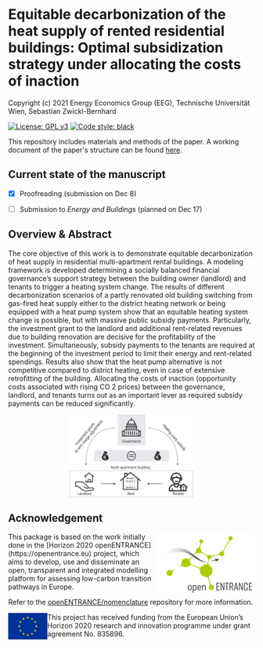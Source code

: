 # Equitable decarbonization of the heat supply of rented residential buildings: Optimal subsidization strategy under allocating the costs of inaction

Copyright (c) 2021 Energy Economics Group (EEG), Technische Universität Wien, Sebastian Zwickl-Bernhard

[![License: GPL v3](https://img.shields.io/badge/License-GPLv3-blue.svg)](https://www.gnu.org/licenses/gpl-3.0)
[![Code style: black](https://img.shields.io/badge/code%20style-black-000000.svg)](https://github.com/psf/black)

This repository includes materials and methods of the paper. A working document of the paper's structure can be found [here](work-doc/Structure-of-the-paper.docx).

## Current state of the manuscript 
- [x] Proofreading (submission on Dec 8)
- [ ] Submission to _Energy and Buildings_ (planned on Dec 17)


## Overview & Abstract
The core objective of this work is to demonstrate equitable decarbonization of heat supply in residential multi-apartment rental buildings. A modeling framework is developed determining a socially balanced financial governance’s support strategy between the building owner (landlord) and tenants to trigger a heating system change. The results of different decarbonization scenarios of a partly renovated old building switching from gas-fired heat supply either to the district heating network or being equipped with a heat pump system show that an equitable heating system change is possible, but with massive public subsidy payments. Particularly, the investment grant to the landlord and additional rent-related revenues due to building renovation are decisive for the profitability of the investment. Simultaneously, subsidy payments to the tenants are required at the beginning of the investment period to limit their energy and rent-related spendings. Results also show that the heat pump alternative is not competitive compared to district heating, even in case of extensive retrofitting of the building. Allocating the costs of inaction (opportunity costs associated with rising CO 2 prices) between the governance, landlord, and tenants turns out as an important lever as required subsidy payments can be reduced significantly.

<p align="center" width="85%">
	<img src="./_static//Sketch.jpg" width=50% height=50% align="center" alt="Sketch" />
</p>

## Acknowledgement

<img src="./_static/open_entrance-logo.png" width="202" height="129" align="right" alt="openENTRANCE logo" />
This package is based on the work initially done in the
[Horizon 2020 openENTRANCE](https://openentrance.eu) project, which aims to  develop,
use and disseminate an open, transparent and integrated  modelling platform
for assessing low-carbon transition pathways in Europe.

Refer to the [openENTRANCE/nomenclature](https://github.com/openENTRANCE/nomenclature)
repository for more information.

<img src="./_static/EU-logo-300x201.jpg" width="80" height="54" align="left" alt="EU logo" />
This project has received funding from the European Union’s Horizon 2020 research
and innovation programme under grant agreement No. 835896.
